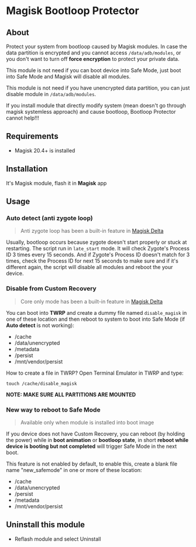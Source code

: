 # Magisk Bootloop Protector

## About
Protect your system from bootloop caused by Magisk modules. In case the data partition is encrypted and you cannot access `/data/adb/modules`, or you don't want to turn off **force encryption** to protect your private data.

This module is not need if you can boot device into Safe Mode, just boot into Safe Mode and Magisk will disable all modules.

This module is not need if you have unencrypted data partition, you can just disable module in `/data/adb/modules`.

If you install module that directly modify system (mean doesn't go through magisk systemless approach) and cause bootloop, Bootloop Protector cannot help!!!

## Requirements
- Magisk 20.4+ is installed

## Installation
It's Magisk module, flash it in **Magisk** app

## Usage

### Auto detect (anti zygote loop)

> Anti zygote loop has been a built-in feature in [Magisk Delta](http://huskydg.github.io/magisk-files)

Usually, bootloop occurs because zygote doesn't start properly or stuck at restarting. The script run in `late_start` mode. It will check Zygote's Process ID 3 times every 15 seconds.  And if Zygote's Process ID doesn't match for 3 times, check the Process ID for next 15 seconds to make sure and if it's different again, the script will disable all modules and reboot the your device.

### Disable from Custom Recovery

> Core only mode has been a built-in feature in [Magisk Delta](http://huskydg.github.io/magisk-files)

You can boot into **TWRP** and create a dummy file named `disable_magisk` in one of these location and then reboot to system to boot into Safe Mode (if **Auto detect** is not working):
- /cache
- /data/unencrypted
- /metadata
- /persist
- /mnt/vendor/persist

How to create a file in TWRP? Open Terminal Emulator in TWRP and type:

```
touch /cache/disable_magisk
```

**NOTE: MAKE SURE ALL PARTITIONS ARE MOUNTED**

### New way to reboot to Safe Mode
> Available only when module is installed into boot image

If you device does not have Custom Recovery, you can reboot (by holding the power) while in **boot animation** or **bootloop state**, in short **reboot while device is booting but not completed** will trigger Safe Mode in the next boot. 

This feature is not enabled by default, to enable this, create a blank file name "new_safemode" in one or more of these location:
- /cache
- /data/unencrypted
- /persist
- /metadata
- /mnt/vendor/persist

## Uninstall this module

- Reflash module and select Uninstall
